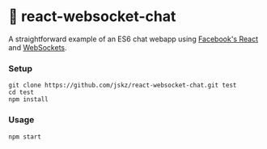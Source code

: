 # :speech_balloon: react-websocket-chat

A straightforward example of an ES6 chat webapp using [Facebook's React](https://facebook.github.io/react/) and [WebSockets](https://developer.mozilla.org/en-US/docs/Web/API/WebSockets_API).  

### Setup

```
git clone https://github.com/jskz/react-websocket-chat.git test
cd test
npm install
```

### Usage

```
npm start
```
